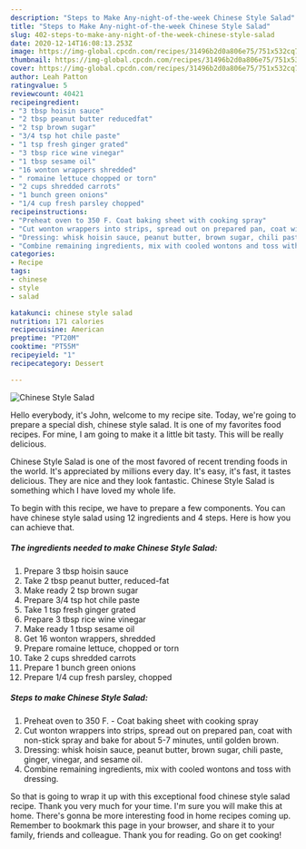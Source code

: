 ```yaml
---
description: "Steps to Make Any-night-of-the-week Chinese Style Salad"
title: "Steps to Make Any-night-of-the-week Chinese Style Salad"
slug: 402-steps-to-make-any-night-of-the-week-chinese-style-salad
date: 2020-12-14T16:08:13.253Z
image: https://img-global.cpcdn.com/recipes/31496b2d0a806e75/751x532cq70/chinese-style-salad-recipe-main-photo.jpg
thumbnail: https://img-global.cpcdn.com/recipes/31496b2d0a806e75/751x532cq70/chinese-style-salad-recipe-main-photo.jpg
cover: https://img-global.cpcdn.com/recipes/31496b2d0a806e75/751x532cq70/chinese-style-salad-recipe-main-photo.jpg
author: Leah Patton
ratingvalue: 5
reviewcount: 40421
recipeingredient:
- "3 tbsp hoisin sauce"
- "2 tbsp peanut butter reducedfat"
- "2 tsp brown sugar"
- "3/4 tsp hot chile paste"
- "1 tsp fresh ginger grated"
- "3 tbsp rice wine vinegar"
- "1 tbsp sesame oil"
- "16 wonton wrappers shredded"
- " romaine lettuce chopped or torn"
- "2 cups shredded carrots"
- "1 bunch green onions"
- "1/4 cup fresh parsley chopped"
recipeinstructions:
- "Preheat oven to 350 F. Coat baking sheet with cooking spray"
- "Cut wonton wrappers into strips, spread out on prepared pan, coat with non-stick spray and bake for about 5-7 minutes, until golden brown."
- "Dressing: whisk hoisin sauce, peanut butter, brown sugar, chili paste, ginger, vinegar, and sesame oil."
- "Combine remaining ingredients, mix with cooled wontons and toss with dressing."
categories:
- Recipe
tags:
- chinese
- style
- salad

katakunci: chinese style salad 
nutrition: 171 calories
recipecuisine: American
preptime: "PT20M"
cooktime: "PT55M"
recipeyield: "1"
recipecategory: Dessert

---
```



![Chinese Style Salad](https://img-global.cpcdn.com/recipes/31496b2d0a806e75/751x532cq70/chinese-style-salad-recipe-main-photo.jpg)

Hello everybody, it's John, welcome to my recipe site. Today, we're going to prepare a special dish, chinese style salad. It is one of my favorites food recipes. For mine, I am going to make it a little bit tasty. This will be really delicious.

Chinese Style Salad is one of the most favored of recent trending foods in the world. It's appreciated by millions every day. It's easy, it's fast, it tastes delicious. They are nice and they look fantastic. Chinese Style Salad is something which I have loved my whole life.




To begin with this recipe, we have to prepare a few components. You can have chinese style salad using 12 ingredients and 4 steps. Here is how you can achieve that.

<!--inarticleads1-->

##### The ingredients needed to make Chinese Style Salad:

1. Prepare 3 tbsp hoisin sauce
1. Take 2 tbsp peanut butter, reduced-fat
1. Make ready 2 tsp brown sugar
1. Prepare 3/4 tsp hot chile paste
1. Take 1 tsp fresh ginger grated
1. Prepare 3 tbsp rice wine vinegar
1. Make ready 1 tbsp sesame oil
1. Get 16 wonton wrappers, shredded
1. Prepare  romaine lettuce, chopped or torn
1. Take 2 cups shredded carrots
1. Prepare 1 bunch green onions
1. Prepare 1/4 cup fresh parsley, chopped




<!--inarticleads2-->

##### Steps to make Chinese Style Salad:

1. Preheat oven to 350 F. - Coat baking sheet with cooking spray
1. Cut wonton wrappers into strips, spread out on prepared pan, coat with non-stick spray and bake for about 5-7 minutes, until golden brown.
1. Dressing: whisk hoisin sauce, peanut butter, brown sugar, chili paste, ginger, vinegar, and sesame oil.
1. Combine remaining ingredients, mix with cooled wontons and toss with dressing.




So that is going to wrap it up with this exceptional food chinese style salad recipe. Thank you very much for your time. I'm sure you will make this at home. There's gonna be more interesting food in home recipes coming up. Remember to bookmark this page in your browser, and share it to your family, friends and colleague. Thank you for reading. Go on get cooking!
